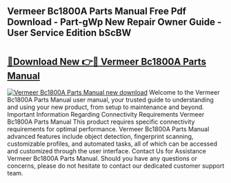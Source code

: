 ## Vermeer Bc1800A Parts Manual Free Pdf Download - Part-gWp New Repair Owner Guide - User Service Edition bScBW

# <h2><a href="http://bc57672.oget.top/?id=Vermeer+Bc1800A+Parts+Manual">🔗Download New 👉🔴 Vermeer Bc1800A Parts Manual</a></h2>

[![Vermeer Bc1800A Parts Manual new download](https://i.imgur.com/5g1atiW.png)](http://bc57672.oget.top/?id=Vermeer+Bc1800A+Parts+Manual)
Welcome to the Vermeer Bc1800A Parts Manual user manual, your trusted guide to understanding and using your new product, from setup to maintenance and beyond. Important Information Regarding Connectivity Requirements Vermeer Bc1800A Parts Manual This product requires specific connectivity requirements for optimal performance. Vermeer Bc1800A Parts Manual advanced features include object detection, fingerprint scanning, customizable profiles, and automated tasks, all of which can be accessed and customized through the user interface. Contact Us for Assistance Vermeer Bc1800A Parts Manual. Should you have any questions or concerns, please do not hesitate to contact our dedicated customer support team.
